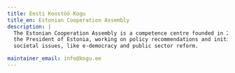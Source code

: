 ```yaml
---
title: Eesti Koostöö Kogu
title_en: Estonian Cooperation Assembly
description: |
  The Estonian Cooperation Assembly is a competence centre founded in 2007 by
  the President of Estonia, working on policy recommendations and initiatives on
  societal issues, like e-democracy and public sector reform.

maintainer_email: info@kogu.ee
---
```

